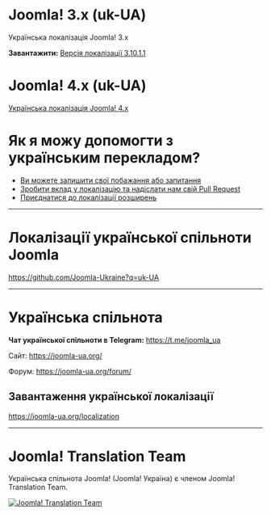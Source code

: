 # Joomla! 3.x (uk-UA)
Українська локалізація Joomla! 3.x

**Завантажити:** [Версія локалізації 3.10.1.1](http://joomlacode.org/gf/download/frsrelease/17504/166202/uk-UA_joomla_lang_full_3.10.1v1.zip)

# Joomla! 4.x (uk-UA)
[Українська локалізація Joomla! 4.x](https://github.com/Joomla-Ukraine/uk-UA/tree/4.x)

# Як я можу допомогти з українським перекладом?
* [Ви можете залишити свої побажання або запитання](https://github.com/Joomla-Ukraine/uk-UA/issues)
* [Зробити вклад у локалізацію та надіслати нам свій Pull Request](https://github.com/Joomla-Ukraine/uk-UA/pulls)
* [Приєднатися до локалізації розширень](https://github.com/Joomla-Ukraine?q=uk-UA)

---
# Локалізації української спільноти Joomla

https://github.com/Joomla-Ukraine?q=uk-UA

---

# Українська спільнота

**Чат української спільноти в Telegram:** https://t.me/joomla_ua

Сайт: https://joomla-ua.org/

Форум: https://joomla-ua.org/forum/

## Завантаження української локалізації

https://joomla-ua.org/localization

---

# Joomla! Translation Team

Українська спільнота Joomla! (Joomla! Україна) є членом Joomla! Translation Team.

[![Joomla! Translation Team](https://joomla-ua.org/images/joomla_transteam_sm.png)](https://community.joomla.org/translations/joomla-3-translations/ukrainian-translation.html)
